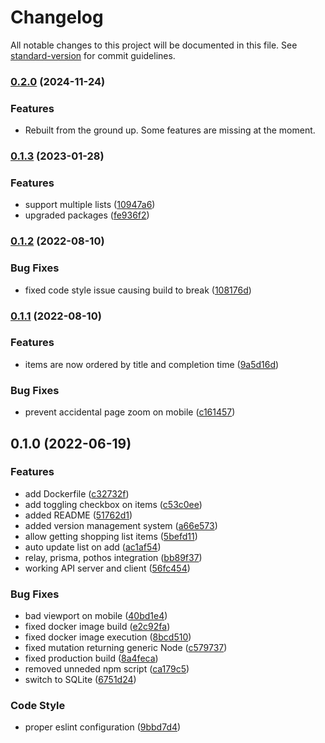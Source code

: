 # Changelog

All notable changes to this project will be documented in this file. See [standard-version](https://github.com/conventional-changelog/standard-version) for commit guidelines.

### [0.2.0](https://github.com/fazo96/foodiepad/compare/v0.1.3...v0.2.0) (2024-11-24)


### Features

* Rebuilt from the ground up. Some features are missing at the moment.

### [0.1.3](https://github.com/fazo96/foodiepad/compare/v0.1.2...v0.1.3) (2023-01-28)


### Features

* support multiple lists ([10947a6](https://github.com/fazo96/foodiepad/commit/10947a6f8931342c8fe1371b12f3e5d1f7f39f61))
* upgraded packages ([fe936f2](https://github.com/fazo96/foodiepad/commit/fe936f2f2bc43a41a9e5425c4ea8c20de48d4697))

### [0.1.2](https://github.com/fazo96/foodiepad/compare/v0.1.1...v0.1.2) (2022-08-10)


### Bug Fixes

* fixed code style issue causing build to break ([108176d](https://github.com/fazo96/foodiepad/commit/108176d3d5da29db14ced5a4d809ba4e5c6fa72f))

### [0.1.1](https://github.com/fazo96/foodiepad/compare/v0.1.0...v0.1.1) (2022-08-10)


### Features

* items are now ordered by title and completion time ([9a5d16d](https://github.com/fazo96/foodiepad/commit/9a5d16d1034c4276ef870534acae7981f994bb9a))


### Bug Fixes

* prevent accidental page zoom on mobile ([c161457](https://github.com/fazo96/foodiepad/commit/c161457b185efed1a6cc7c47d961a96fede4cda4))

## 0.1.0 (2022-06-19)


### Features

* add Dockerfile ([c32732f](https://github.com/fazo96/foodiepad/commit/c32732f63ba6e4d30fa3262fbc5f721977d3fd6d))
* add toggling checkbox on items ([c53c0ee](https://github.com/fazo96/foodiepad/commit/c53c0ee4730212cf599e716c20e4e2b3b0d70153))
* added README ([51762d1](https://github.com/fazo96/foodiepad/commit/51762d13050bd8f5a4c28f182c2850d773d3b114))
* added version management system ([a66e573](https://github.com/fazo96/foodiepad/commit/a66e5730ec2b84e7973dc37fcf296079c6dce9ce))
* allow getting shopping list items ([5befd11](https://github.com/fazo96/foodiepad/commit/5befd118e3a1dff88c2a7717941d01ed08b08bc8))
* auto update list on add ([ac1af54](https://github.com/fazo96/foodiepad/commit/ac1af54cefa053871fd07d0336cd875f22e6ab47))
* relay, prisma, pothos integration ([bb89f37](https://github.com/fazo96/foodiepad/commit/bb89f37f4f75cc2f0df329d9206f09cbec48e8b5))
* working API server and client ([56fc454](https://github.com/fazo96/foodiepad/commit/56fc45412520a111865126565ec3015d3dfa447d))


### Bug Fixes

* bad viewport on mobile ([40bd1e4](https://github.com/fazo96/foodiepad/commit/40bd1e4f258fad07100321d41977364be02cb8db))
* fixed docker image build ([e2c92fa](https://github.com/fazo96/foodiepad/commit/e2c92faee9c41917940bce67ddd0245fceeef366))
* fixed docker image execution ([8bcd510](https://github.com/fazo96/foodiepad/commit/8bcd51031c219e721b52642293669e29a3a28ff6))
* fixed mutation returning generic Node ([c579737](https://github.com/fazo96/foodiepad/commit/c579737938ab98da583abaf238201461b56fc161))
* fixed production build ([8a4feca](https://github.com/fazo96/foodiepad/commit/8a4fecad0313aff5d79f7d78e8eade70d500dccf))
* removed unneded npm script ([ca179c5](https://github.com/fazo96/foodiepad/commit/ca179c52b8eeb6818b99d09840f11c8561c66da4))
* switch to SQLite ([6751d24](https://github.com/fazo96/foodiepad/commit/6751d24e8629007ad649eaa48567b56b59fbb7da))


### Code Style

* proper eslint configuration ([9bbd7d4](https://github.com/fazo96/foodiepad/commit/9bbd7d42f876e053b46a16f76c205b1f47040b7d))
